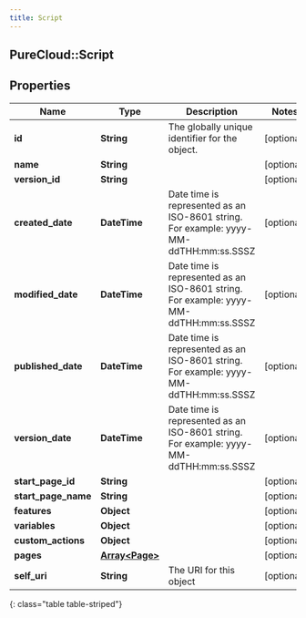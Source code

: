 ```yaml
---
title: Script
---
```

## PureCloud::Script

## Properties

|Name | Type | Description | Notes|
|------------ | ------------- | ------------- | -------------|
| **id** | **String** | The globally unique identifier for the object. | [optional] |
| **name** | **String** |  | [optional] |
| **version_id** | **String** |  | [optional] |
| **created_date** | **DateTime** | Date time is represented as an ISO-8601 string. For example: yyyy-MM-ddTHH:mm:ss.SSSZ | [optional] |
| **modified_date** | **DateTime** | Date time is represented as an ISO-8601 string. For example: yyyy-MM-ddTHH:mm:ss.SSSZ | [optional] |
| **published_date** | **DateTime** | Date time is represented as an ISO-8601 string. For example: yyyy-MM-ddTHH:mm:ss.SSSZ | [optional] |
| **version_date** | **DateTime** | Date time is represented as an ISO-8601 string. For example: yyyy-MM-ddTHH:mm:ss.SSSZ | [optional] |
| **start_page_id** | **String** |  | [optional] |
| **start_page_name** | **String** |  | [optional] |
| **features** | **Object** |  | [optional] |
| **variables** | **Object** |  | [optional] |
| **custom_actions** | **Object** |  | [optional] |
| **pages** | [**Array&lt;Page&gt;**](Page.html) |  | [optional] |
| **self_uri** | **String** | The URI for this object | [optional] |
{: class="table table-striped"}


